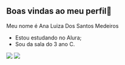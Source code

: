 ## Boas vindas ao meu perfil👋

Meu nome é Ana Luiza Dos Santos Medeiros

- Estou estudando no Alura;
- Sou da sala do 3 ano C.


![](https://media1.tenor.com/m/yFKbJFsOvs4AAAAC/luffy-smile-luffy-giggle.gif)
![](https://tenor.com/pt-BR/view/admin-sin-guper-naruto-uchiha-gif-19085151)

